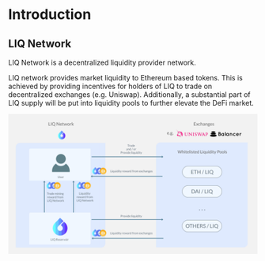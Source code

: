 # Introduction

## LIQ Network

LIQ Network is a decentralized liquidity provider network.

LIQ network provides market liquidity to Ethereum based tokens. This is achieved by providing incentives for holders of LIQ to trade on decentralized exchanges \(e.g. Uniswap\). Additionally, a substantial part of LIQ supply will be put into liquidity pools to further elevate the DeFi market.

![](.gitbook/assets/flow-diagram%20%281%29.jpg)

